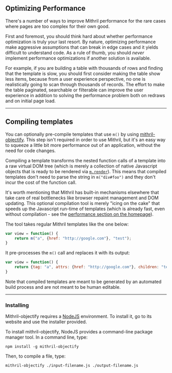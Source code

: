 ## Optimizing Performance

There's a number of ways to improve Mithril performance for the rare cases where pages are too complex for their own good.

First and foremost, you should think hard about whether performance optimization is truly your last resort. By nature, optimizing performance make aggressive assumptions that can break in edge cases and it yields difficult to understand code. As a rule of thumb, you should *never* implement performance optimizations if another solution is available.

For example, if you are building a table with thousands of rows and finding that the template is slow, you should first consider making the table show less items, because from a user experience perspective, no one is realistically going to scan through thousands of records. The effort to make the table paginated, searchable or filterable can improve the user experience in addition to solving the performance problem both on redraws and on initial page load.

---

## Compiling templates

You can optionally pre-compile templates that use `m()` by using [mithril-objectify](https://github.com/tivac/mithril-objectify/). This step isn't required in order to use Mithril, but it's an easy way to squeeze a little bit more performance out of an application, without the need for code changes.

Compiling a template transforms the nested function calls of a template into a raw virtual DOM tree (which is merely a collection of native Javascript objects that is ready to be rendered via [`m.render`](mithril.render.md)). This means that compiled templates don't need to parse the string in `m("div#foo")` and they don't incur the cost of the function call.

It's worth mentioning that Mithril has built-in mechanisms elsewhere that take care of real bottlenecks like browser repaint management and DOM updating. This optional compilation tool is merely "icing on the cake" that speeds up the Javascript run-time of templates (which is already fast, even without compilation - see the [performance section on the homepage](http://lhorie.github.io/mithril/index.html#performance)).

The tool takes regular Mithril templates like the one below:

```javascript
var view = function() {
	return m("a", {href: "http://google.com"}, "test");
}
```

It pre-processes the `m()` call and replaces it with its output:

```javascript
var view = function() {
	return {tag: "a", attrs: {href: "http://google.com"}, children: "test"};
}
```

Note that compiled templates are meant to be generated by an automated build process and are not meant to be human editable.

---

### Installing

Mithril-objectify requires a [NodeJS](http://nodejs.org) environment. To install it, go to its website and use the installer provided.

To install mithril-objectify, NodeJS provides a command-line package manager tool. In a command line, type:

```
npm install -g mithril-objectify
```

Then, to compile a file, type:

```
mithril-objectify ./input-filename.js ./output-filename.js
```
